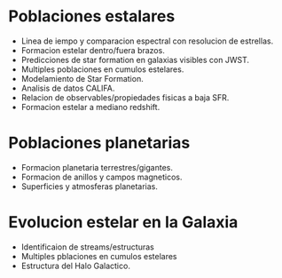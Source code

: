 # Poblaciones estalares

- Linea de iempo y comparacion espectral con resolucion de estrellas.
- Formacion estelar dentro/fuera brazos.
- Predicciones de star formation en galaxias visibles con JWST.
- Multiples poblaciones en cumulos estelares.
- Modelamiento de Star Formation.
- Analisis de datos CALIFA.
- Relacion de observables/propiedades fisicas a baja SFR.
- Formacion estelar a mediano redshift.

# Poblaciones planetarias

- Formacion planetaria terrestres/gigantes.
- Formacion de anillos y campos magneticos.
- Superficies y atmosferas planetarias.

# Evolucion estelar en la Galaxia

- Identificaion de streams/estructuras 
- Multiples pblaciones en cumulos estelares
- Estructura del Halo Galactico.

